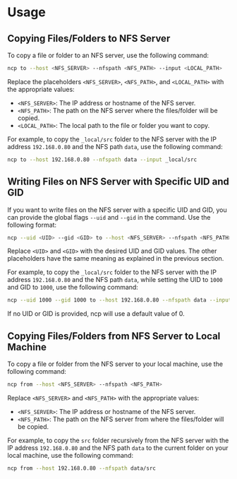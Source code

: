 # Usage

## Copying Files/Folders to NFS Server

To copy a file or folder to an NFS server, use the following command:
```bash
ncp to --host <NFS_SERVER> --nfspath <NFS_PATH> --input <LOCAL_PATH>
```
Replace the placeholders `<NFS_SERVER>`, `<NFS_PATH>`, and `<LOCAL_PATH>` with the appropriate values:

- `<NFS_SERVER>`: The IP address or hostname of the NFS server.
- `<NFS_PATH>`: The path on the NFS server where the files/folder will be copied.
- `<LOCAL_PATH>`: The local path to the file or folder you want to copy.

For example, to copy the `_local/src` folder to the NFS server with the IP address `192.168.0.80` and the NFS path `data`, use the following command:
```bash
ncp to --host 192.168.0.80 --nfspath data --input _local/src
```

## Writing Files on NFS Server with Specific UID and GID

If you want to write files on the NFS server with a specific UID and GID, you can provide the global flags `--uid` and `--gid` in the command. Use the following format:
```bash
ncp --uid <UID> --gid <GID> to --host <NFS_SERVER> --nfspath <NFS_PATH> --input <LOCAL_PATH>
```
Replace `<UID>` and `<GID>` with the desired UID and GID values. The other placeholders have the same meaning as explained in the previous section.

For example, to copy the `_local/src` folder to the NFS server with the IP address `192.168.0.80` and the NFS path `data`, while setting the UID to `1000` and GID to `1000`, use the following command:
```bash
ncp --uid 1000 --gid 1000 to --host 192.168.0.80 --nfspath data --input _local/src
```
If no UID or GID is provided, ncp will use a default value of 0.

## Copying Files/Folders from NFS Server to Local Machine

To copy a file or folder from the NFS server to your local machine, use the following command:
```bash
ncp from --host <NFS_SERVER> --nfspath <NFS_PATH>
```

Replace `<NFS_SERVER>` and `<NFS_PATH>` with the appropriate values:

- `<NFS_SERVER>`: The IP address or hostname of the NFS server.
- `<NFS_PATH>`: The path on the NFS server from where the files/folder will be copied.

For example, to copy the `src` folder recursively from the NFS server with the IP address `192.168.0.80` and the NFS path `data` to the current folder on your local machine, use the following command:
```bash
ncp from --host 192.168.0.80 --nfspath data/src
```